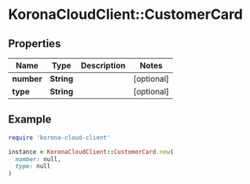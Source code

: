 # KoronaCloudClient::CustomerCard

## Properties

| Name | Type | Description | Notes |
| ---- | ---- | ----------- | ----- |
| **number** | **String** |  | [optional] |
| **type** | **String** |  | [optional] |

## Example

```ruby
require 'korona-cloud-client'

instance = KoronaCloudClient::CustomerCard.new(
  number: null,
  type: null
)
```

